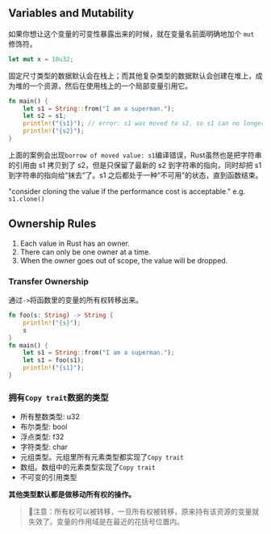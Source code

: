 ## Variables and Mutability

如果你想让这个变量的可变性暴露出来的时候，就在变量名前面明确地加个 `mut` 修饰符。
```rust
let mut x = 10u32;
```

固定尺寸类型的数据默认会在栈上；而其他复杂类型的数据默认会创建在堆上，成为堆的一个资源，然后在使用栈上的一个局部变量引用它。
```rust
fn main() {
    let s1 = String::from("I am a superman.");
    let s2 = s1;
    println!("{s1}"); // error: s1 was moved to s2, so s1 can no longer be used.
    println!("{s2}");
}
```
上面的案例会出现`borrow of moved value: s1`编译错误，Rust虽然也是把字符串的引用由 s1 拷贝到了 s2，但是只保留了最新的 s2 到字符串的指向，同时却把 s1 到字符串的指向给“抹去”了。s1 之后都处于一种“不可用”的状态，直到函数结束。

"consider cloning the value if the performance cost is acceptable." e.g. `s1.clone()`

## Ownership Rules

1. Each value in Rust has an owner.
2. There can only be one owner at a time.
3. When the owner goes out of scope, the value will be dropped.

### Transfer Ownership 
通过`->`将函数里的变量的所有权转移出来。
```rust
fn foo(s: String) -> String {
    println!("{s}");
    s
}
fn main() {
    let s1 = String::from("I am a superman.");
    let s1 = foo(s1);
    println!("{s1}");
}
```

### 拥有`Copy trait`数据的类型
- 所有整数类型: u32
- 布尔类型: bool
- 浮点类型: f32
- 字符类型: char
- 元组类型。元组里所有元素类型都实现了`Copy trait`
- 数组。数组中的元素类型实现了`Copy trait`
- 不可变的引用类型

**其他类型默认都是做移动所有权的操作。**

> 📢注意：所有权可以被转移，一旦所有权被转移，原来持有该资源的变量就失效了。变量的作用域是在最近的花括号位置内。
